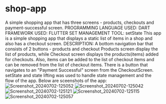 # shop-app
A simple shopping app that has three screens - products, checkouts and payment-successful screen.
PROGRAMMING LANGUAGE USED: DART
FRAMEWORK USED: FLUTTER
SET MANAGEMENT TOOL: setState
This app is a simple shopping app that displays a static list of items in a shop and also has a checkout screen.
DESCRIPTION:
A bottom navigation bar that consists of 2 buttons - products and checkout 
Products screen display the list of products, while Checkout screen displays the products(items) added for checkouts.
Also, items can be added to the list of checkout items and can be removed from the list of checkout items.
There is a button that navigates to an "Payment Successful" screen from the CheckoutScreen.
setState and state lifting was used to handle state management and the flow of the app.
Below are sceenshots of the app:
![Screenshot_20240702-125052](https://github.com/rejoice-omotunwase/shop-app/assets/108352463/a9a41b40-60bf-4ac2-bb3a-42ece1bc7334)
![Screenshot_20240702-125042](https://github.com/rejoice-omotunwase/shop-app/assets/108352463/01665e5f-601a-4901-bb83-14cc9ece4107)
![Screenshot_20240702-125121](https://github.com/rejoice-omotunwase/shop-app/assets/108352463/2db72f66-a0bb-4555-a14e-a5b41e7f23f0)
![Screenshot_20240702-125115](https://github.com/rejoice-omotunwase/shop-app/assets/108352463/00f7c500-1d07-47a9-ad57-b02650dd2282)
![Screenshot_20240702-125057](https://github.com/rejoice-omotunwase/shop-app/assets/108352463/55d60720-16e0-4897-8458-50fd8a1ad88b)
